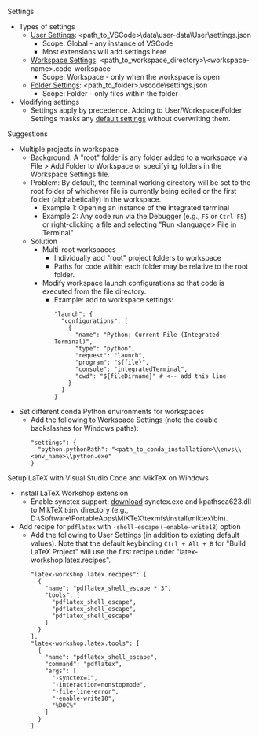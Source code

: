 Settings
- Types of settings
  - [User Settings](https://code.visualstudio.com/docs/getstarted/settings): \<path_to_VSCode\>\data\user-data\User\settings.json
    - Scope: Global - any instance of VSCode
    - Most extensions will add settings here
  - [Workspace Settings](https://code.visualstudio.com/docs/getstarted/settings): \<path_to_workspace_directory\>\\<workspace-name\>.code-workspace
    - Scope: Workspace - only when the workspace is open
  - [Folder Settings](https://code.visualstudio.com/docs/editor/multi-root-workspaces#_settings): \<path_to_folder\>\.vscode\settings.json
    - Scope: Folder - only files within the folder
- Modifying settings
  - Settings apply by precedence. Adding to User/Workspace/Folder Settings masks any [default settings](https://code.visualstudio.com/docs/getstarted/settings#_default-settings) without overwriting them.

Suggestions
- Multiple projects in workspace
  - Background: A "root" folder is any folder added to a workspace via File > Add Folder to Workspace or specifying folders in the Workspace Settings file.
  - Problem: By default, the terminal working directory will be set to the root folder of whichever file is currently being edited or the first folder (alphabetically) in the workspace.
    - Example 1: Opening an instance of the integrated terminal
    - Example 2: Any code run via the Debugger (e.g., `F5` or `Ctrl-F5`) or right-clicking a file and selecting "Run \<language\> File in Terminal"
  - Solution
    - Multi-root workspaces
      - Individually add "root" project folders to workspace
      - Paths for code within each folder may be relative to the root folder.
    - Modify workspace launch configurations so that code is executed from the file directory.
      - Example: add to workspace settings:
        ```{json}
        "launch": {
          "configurations": [
            {
              "name": "Python: Current File (Integrated Terminal)",
              "type": "python",
              "request": "launch",
              "program": "${file}",
              "console": "integratedTerminal",
              "cwd": "${fileDirname}" # <-- add this line
            }
          ]
        }
        ```
- Set different conda Python environments for workspaces
  - Add the following to Workspace Settings (note the double backslashes for Windows paths):
    ```{json}
    "settings": {
      "python.pythonPath": "<path_to_conda_installation>\\envs\\<env_name>\\python.exe"
    }
    ```

Setup LaTeX with Visual Studio Code and MikTeX on Windows
- Install LaTeX Workshop extension
  - Enable synctex support: [download](https://github.com/aminophen/w32tex-build) synctex.exe and kpathsea623.dll to MikTeX `bin\` directory (e.g., D:\Software\PortableApps\MiKTeX\texmfs\install\miktex\bin).
- Add recipe for `pdflatex` with `-shell-escape` (`-enable-write18`) option
  - Add the following to User Settings (in addition to existing default values). Note that the default keybinding `Ctrl + Alt + B` for "Build LaTeX Project" will use the first recipe under "latex-workshop.latex.recipes".
    ```{json}
    "latex-workshop.latex.recipes": [
      {
        "name": "pdflatex_shell_escape * 3",
        "tools": [
          "pdflatex_shell_escape",
          "pdflatex_shell_escape",
          "pdflatex_shell_escape"
        ]
      }
    ],
    "latex-workshop.latex.tools": [
      {
        "name": "pdflatex_shell_escape",
        "command": "pdflatex",
        "args": [
          "-synctex=1",
          "-interaction=nonstopmode",
          "-file-line-error",
          "-enable-write18",
          "%DOC%"
        ]
      }
    ]
    ```
